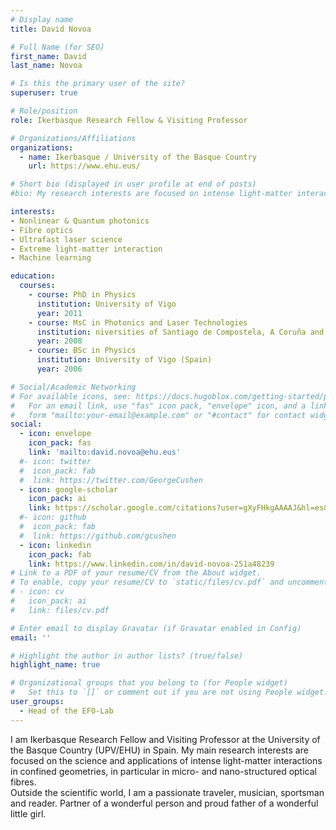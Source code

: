 ```yaml
---
# Display name
title: David Novoa

# Full Name (for SEO)
first_name: David
last_name: Novoa

# Is this the primary user of the site?
superuser: true

# Role/position
role: Ikerbasque Research Fellow & Visiting Professor

# Organizations/Affiliations
organizations:
  - name: Ikerbasque / University of the Basque Country
    url: https://www.ehu.eus/

# Short bio (displayed in user profile at end of posts)
#bio: My research interests are focused on intense light-matter interactions in guided geometries.

interests:
- Nonlinear & Quantum photonics
- Fibre optics
- Ultrafast laser science
- Extreme light-matter interaction
- Machine learning

education:
  courses:
    - course: PhD in Physics
      institution: University of Vigo
      year: 2011
    - course: MsC in Photonics and Laser Technologies
      institution: niversities of Santiago de Compostela, A Coruña and Vigo (Spain)
      year: 2008
    - course: BSc in Physics
      institution: University of Vigo (Spain)
      year: 2006

# Social/Academic Networking
# For available icons, see: https://docs.hugoblox.com/getting-started/page-builder/#icons
#   For an email link, use "fas" icon pack, "envelope" icon, and a link in the
#   form "mailto:your-email@example.com" or "#contact" for contact widget.
social:
  - icon: envelope
    icon_pack: fas
    link: 'mailto:david.novoa@ehu.eus'
  #- icon: twitter
  #  icon_pack: fab
  #  link: https://twitter.com/GeorgeCushen
  - icon: google-scholar
    icon_pack: ai
    link: https://scholar.google.com/citations?user=gXyFHkgAAAAJ&hl=es&oi=ao
  #- icon: github
  #  icon_pack: fab
  #  link: https://github.com/gcushen
  - icon: linkedin
    icon_pack: fab
    link: https://www.linkedin.com/in/david-novoa-251a48239
# Link to a PDF of your resume/CV from the About widget.
# To enable, copy your resume/CV to `static/files/cv.pdf` and uncomment the lines below.
# - icon: cv
#   icon_pack: ai
#   link: files/cv.pdf

# Enter email to display Gravatar (if Gravatar enabled in Config)
email: ''

# Highlight the author in author lists? (true/false)
highlight_name: true

# Organizational groups that you belong to (for People widget)
#   Set this to `[]` or comment out if you are not using People widget.
user_groups:
  - Head of the EFO-Lab
---
```


I am Ikerbasque Research Fellow and Visiting Professor at the University of the Basque Country (UPV/EHU) in Spain. My main research interests are focused on the science and applications of intense light-matter interactions in confined geometries, in particular in micro- and nano-structured optical fibres.  
Outside the scientific world, I am a passionate traveler, musician, sportsman and reader. Partner of a wonderful person and proud father of a wonderful little girl.
